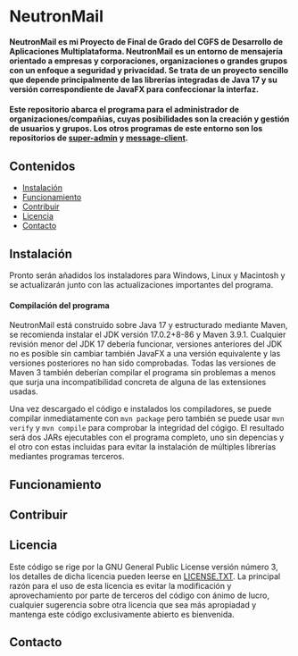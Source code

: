 # NeutronMail
#### NeutronMail es mi Proyecto de Final de Grado del CGFS de Desarrollo de Aplicaciones Multiplataforma. NeutronMail es un entorno de mensajería orientado a empresas y corporaciones, organizaciones o grandes grupos con un enfoque a seguridad y privacidad. Se trata de un proyecto sencillo que depende principalmente de las librerías integradas de Java 17 y su versión correspondiente de JavaFX para confeccionar la interfaz.   
#### Este repositorio abarca el programa para el administrador de organizaciones/compañias, cuyas posibilidades son la creación y gestión de usuarios y grupos. Los otros programas de este entorno son los repositorios de [super-admin](https://github.com/THElib03/NeutronMail-super-admin) y [message-client](#).

## Contenidos
 - [Instalación](#Instalación)
 - [Funcionamiento](#Funcionamiento)
 - [Contribuir](#Contribuir)
 - [Licencia](#Licencia)
 - [Contacto](#Contacto)

## Instalación
   Pronto serán añadidos los instaladores para Windows, Linux y Macintosh y se actualizarán junto con las actualizaciones importantes del programa.
#### Compilación del programa
   NeutronMail está construido sobre Java 17 y estructurado mediante Maven, se recomienda instalar el JDK versión 17.0.2+8-86 y Maven 3.9.1.
Cualquier revisión menor del JDK 17 debería funcionar, versiones anteriores del JDK no es posible sin cambiar también JavaFX a una versión equivalente y las versiones posteriores no han sido comprobadas. Todas las versiones de Maven 3 también deberían compilar el programa sin problemas a menos que surja una incompatibilidad concreta de alguna de las extensiones usadas.

Una vez descargado el código e instalados los compiladores, se puede compilar inmediatamente con `mvn package` pero también se puede usar `mvn verify` y `mvn compile` para comprobar la integridad del cógigo. El resultado será dos JARs ejecutables con el programa completo, uno sin depencias y el otro con estas incluidas para evitar la instalación de múltiples librerías mediantes programas terceros.

## Funcionamiento

## Contribuir

## Licencia
Este código se rige por la GNU General Public License versión número 3, los detalles de dicha licencia pueden leerse en [LICENSE.TXT](LICENSE.TXT). La principal razón para el uso de esta licencia es evitar la modificación y aprovechamiento por parte de terceros del código con ánimo de lucro, cualquier sugerencia sobre otra licencia que sea más apropiadad y mantenga este código exclusivamente abierto es bienvenida.

## Contacto
